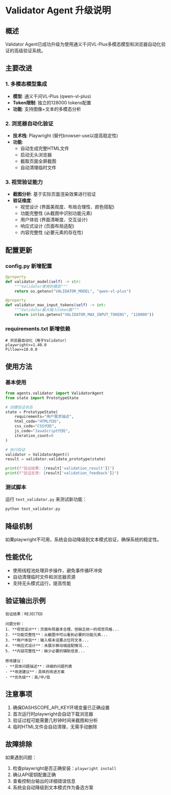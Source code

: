 # Validator Agent 升级说明

## 概述

Validator Agent已成功升级为使用通义千问VL-Plus多模态模型和浏览器自动化验证的高级验证系统。

## 主要改进

### 1. 多模态模型集成
- **模型**: 通义千问VL-Plus (qwen-vl-plus)
- **Token限制**: 独立的128000 tokens配置
- **功能**: 支持图像+文本的多模态分析

### 2. 浏览器自动化验证
- **技术栈**: Playwright (替代browser-use以提高稳定性)
- **功能**: 
  - 自动生成完整HTML文件
  - 启动无头浏览器
  - 截取页面全屏截图
  - 自动清理临时文件

### 3. 视觉验证能力
- **截图分析**: 基于实际页面渲染效果进行验证
- **验证维度**:
  - 视觉设计 (界面美观度、布局合理性、颜色搭配)
  - 功能完整性 (从截图中识别功能元素)
  - 用户体验 (界面清晰度、交互设计)
  - 响应式设计 (页面布局适配)
  - 内容完整性 (必要元素的存在性)

## 配置更新

### config.py 新增配置
```python
@property
def validator_model(self) -> str:
    """Validator使用的模型"""
    return os.getenv("VALIDATOR_MODEL", "qwen-vl-plus")

@property
def validator_max_input_tokens(self) -> int:
    """Validator最大输入token数"""
    return int(os.getenv("VALIDATOR_MAX_INPUT_TOKENS", "128000"))
```

### requirements.txt 新增依赖
```
# 浏览器自动化（用于Validator）
playwright>=1.40.0
Pillow>=10.0.0
```

## 使用方法

### 基本使用
```python
from agents.validator import ValidatorAgent
from state import PrototypeState

# 创建验证状态
state = PrototypeState(
    requirements="用户需求描述",
    html_code="HTML代码",
    css_code="CSS代码", 
    js_code="JavaScript代码",
    iteration_count=0
)

# 执行验证
validator = ValidatorAgent()
result = validator.validate_prototype(state)

print(f"验证结果: {result['validation_result']}")
print(f"验证反馈: {result['validation_feedback']}")
```

### 测试脚本
运行 `test_validator.py` 来测试新功能：
```bash
python test_validator.py
```

## 降级机制

如果playwright不可用，系统会自动降级到文本模式验证，确保系统的稳定性。

## 性能优化

- 使用线程池处理异步操作，避免事件循环冲突
- 自动清理临时文件和浏览器资源
- 支持无头模式运行，提高性能

## 验证输出示例

```
验证结果：REJECTED

问题分析：
1. **视觉设计**：页面布局基本合理，但缺乏统一的视觉风格...
2. **功能完整性**：从截图中可以看到必要的功能元素...
3. **用户体验**：输入框未设置占位符文本...
4. **响应式设计**：未展示移动端适配情况...
5. **内容完整性**：缺少必要的辅助信息...

修改建议：
- **具体问题描述**：详细的问题列表
- **改进建议**：具体的改进方案
- **优先级**：高/中/低
```

## 注意事项

1. 确保DASHSCOPE_API_KEY环境变量已正确设置
2. 首次运行时playwright会自动下载浏览器
3. 验证过程可能需要几秒钟时间来截图和分析
4. 临时HTML文件会自动清理，无需手动删除

## 故障排除

如果遇到问题：
1. 检查playwright是否正确安装：`playwright install`
2. 确认API密钥配置正确
3. 查看控制台输出的详细错误信息
4. 系统会自动降级到文本模式作为备选方案
